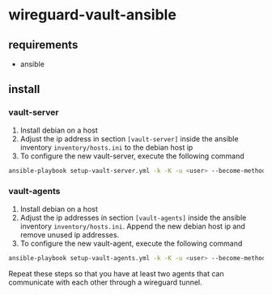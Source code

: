 # wireguard-vault-ansible

## requirements
- ansible

## install

### vault-server
1. Install debian on a host
1. Adjust the ip address in section `[vault-server]` inside the ansible inventory `inventory/hosts.ini` to the debian host ip
1. To configure the new vault-server, execute the following command
```bash
ansible-playbook setup-vault-server.yml -k -K -u <user> --become-method su
```

### vault-agents
1. Install debian on a host
1. Adjust the ip addresses in section `[vault-agents]` inside the ansible inventory `inventory/hosts.ini`. Append the new debian host ip and remove unused ip addresses.
1. To configure the new vault-agent, execute the following command
```bash
ansible-playbook setup-vault-agents.yml -k -K -u <user> --become-method su
```

Repeat these steps so that you have at least two agents that can communicate with each other through a wireguard tunnel.
